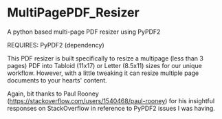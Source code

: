 # MultiPagePDF_Resizer
A python based multi-page PDF resizer using PyPDF2

REQUIRES: PyPDF2 (dependency)

This PDF resizer is built specifically to resize a multipage (less than 3 pages) PDF into Tabloid (11x17) or Letter (8.5x11) sizes
for our unique workflow.  However, with a little tweaking it can resize multiple page documents to your hearts' content.

Again, bit thanks to Paul Rooney (https://stackoverflow.com/users/1540468/paul-rooney) for his insightful responses on StackOverflow
in reference to PyPDF2 issues I was having.
